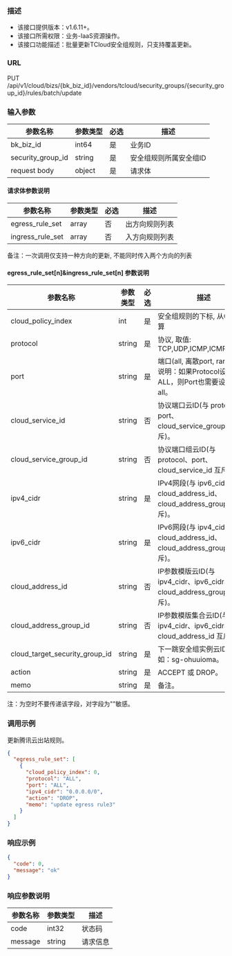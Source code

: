 ### 描述

- 该接口提供版本：v1.6.11+。
- 该接口所需权限：业务-IaaS资源操作。
- 该接口功能描述：批量更新TCloud安全组规则，只支持覆盖更新。

### URL

PUT /api/v1/cloud/bizs/{bk_biz_id}/vendors/tcloud/security_groups/{security_group_id}/rules/batch/update

### 输入参数

| 参数名称              | 参数类型   | 必选 | 描述           |
|-------------------|--------|----|--------------|
| bk_biz_id         | int64  | 是  | 业务ID         |
| security_group_id | string | 是  | 安全组规则所属安全组ID |
| request body      | object | 是  | 请求体          |

#### 请求体参数说明

| 参数名称             | 参数类型  | 必选 | 描述      |
|------------------|-------|----|---------|
| egress_rule_set  | array | 否  | 出方向规则列表 |
| ingress_rule_set | array | 否  | 入方向规则列表 |
备注：一次调用仅支持一种方向的更新, 不能同时传入两个方向的列表

#### egress_rule_set[n]&ingress_rule_set[n] 参数说明

| 参数名称                           | 参数类型   | 必选 | 描述                                                              |
|--------------------------------|--------|----|-----------------------------------------------------------------|
| cloud_policy_index             | int    | 是  | 安全组规则的下标, 从0开始计算                                                |
| protocol                       | string | 是  | 协议, 取值: TCP,UDP,ICMP,ICMPv6,ALL                                 |
| port                           | string | 是  | 端口(all, 离散port, range)。 说明：如果Protocol设置为ALL，则Port也需要设置为all。     |
| cloud_service_id               | string | 否  | 协议端口云ID(与 protocol、port、cloud_service_group_id 互斥)。             |
| cloud_service_group_id         | string | 否  | 协议端口组云ID(与 protocol、port、cloud_service_id 互斥)。                  |
| ipv4_cidr                      | string | 是  | IPv4网段(与 ipv6_cidr、cloud_address_id、cloud_address_group_id 互斥)。 |
| ipv6_cidr                      | string | 是  | IPv6网段(与 ipv4_cidr、cloud_address_id、cloud_address_group_id 互斥)。 |
| cloud_address_id               | string | 否  | IP参数模版云ID(与 ipv4_cidr、ipv6_cidr、cloud_address_group_id 互斥)。     |
| cloud_address_group_id         | string | 否  | IP参数模版集合云ID(与 ipv4_cidr、ipv6_cidr、cloud_address_id 互斥)。         |
| cloud_target_security_group_id | string | 是  | 下一跳安全组实例云ID，例如：sg-ohuuioma。                                     |
| action                         | string | 是  | ACCEPT 或 DROP。                                                  |
| memo                           | string | 是  | 备注。                                                             |
注：为空时不要传递该字段，对字段为""敏感。


### 调用示例

更新腾讯云出站规则。

```json
{
  "egress_rule_set": [
    {
      "cloud_policy_index": 0,
      "protocol": "ALL",
      "port": "ALL",
      "ipv4_cidr": "0.0.0.0/0",
      "action": "DROP",
      "memo": "update egress rule3"
    }
  ]
}
```

### 响应示例

```json
{
  "code": 0,
  "message": "ok"
}
```

### 响应参数说明

| 参数名称    | 参数类型   | 描述   |
|---------|--------|------|
| code    | int32  | 状态码  |
| message | string | 请求信息 |
